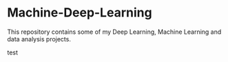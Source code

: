# Machine-Deep-Learning
This repository contains some of my Deep Learning, Machine Learning and data analysis projects.

test
